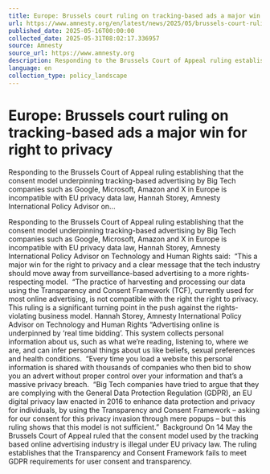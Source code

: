 ```yaml
---
title: Europe: Brussels court ruling on tracking-based ads a major win for right to privacy
url: https://www.amnesty.org/en/latest/news/2025/05/brussels-court-ruling-on-tracking-based-ads-a-victory-privacy-rights/
published_date: 2025-05-16T00:00:00
collected_date: 2025-05-31T08:02:17.336957
source: Amnesty
source_url: https://www.amnesty.org
description: Responding to the Brussels Court of Appeal ruling establishing that the consent model underpinning tracking-based advertising by Big Tech companies such as Google, Microsoft, Amazon and X in Europe is incompatible with EU privacy data law, Hannah Storey, Amnesty International Policy Advisor on...
language: en
collection_type: policy_landscape
---
```


# Europe: Brussels court ruling on tracking-based ads a major win for right to privacy

Responding to the Brussels Court of Appeal ruling establishing that the consent model underpinning tracking-based advertising by Big Tech companies such as Google, Microsoft, Amazon and X in Europe is incompatible with EU privacy data law, Hannah Storey, Amnesty International Policy Advisor on...

Responding to the Brussels Court of Appeal ruling establishing that the consent model underpinning tracking-based advertising by Big Tech companies such as Google, Microsoft, Amazon and X in Europe is incompatible with EU privacy data law, Hannah Storey, Amnesty International Policy Advisor on Technology and Human Rights said:  “This a major win for the right to privacy and a clear message that the tech industry should move away from surveillance-based advertising to a more rights-respecting model.  “The practice of harvesting and processing our data using the Transparency and Consent Framework (TCF), currently used for most online advertising, is not compatible with the right the right to privacy. This ruling is a significant turning point in the push against the rights-violating business model. Hannah Storey, Amnesty International Policy Advisor on Technology and Human Rights “Advertising online is underpinned by ‘real time bidding’. This system collects personal information about us, such as what we’re reading, listening to, where we are, and can infer personal things about us like beliefs, sexual preferences and health conditions.  “Every time you load a website this personal information is shared with thousands of companies who then bid to show you an advert without proper control over your information and that’s a massive privacy breach.  “Big Tech companies have tried to argue that they are complying with the General Data Protection Regulation (GDPR), an EU digital privacy law enacted in 2016 to enhance data protection and privacy for individuals, by using the Transparency and Consent Framework – asking for our consent for this privacy invasion through mere popups – but this ruling shows that this model is not sufficient.”  Background On 14 May the Brussels Court of Appeal ruled that the consent model used by the tracking based online advertising industry is illegal under EU privacy law. The ruling establishes that the Transparency and Consent Framework fails to meet GDPR requirements for user consent and transparency.